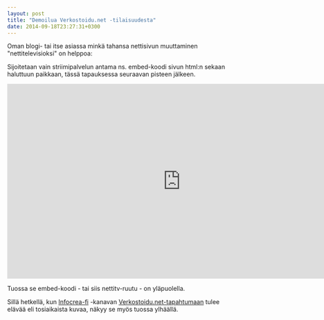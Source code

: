 ```yaml
---
layout: post
title: "Demoilua Verkostoidu.net -tilaisuudesta"
date: 2014-09-18T23:27:31+0300
---
```


Oman blogi- tai itse asiassa minkä tahansa nettisivun muuttaminen "nettitelevisioksi" on helppoa:
<!--more-->

Sijoitetaan vain striimipalvelun antama ns. embed-koodi sivun html:n sekaan haluttuun paikkaan, tässä tapauksessa seuraavan pisteen jälkeen.

<iframe src="http://new.livestream.com/accounts/190565/events/3350989/player?width=800&height=450&autoPlay=true&mute=false" width="800" height="450" frameborder="0" scrolling="no"> </iframe>

Tuossa se embed-koodi - tai siis nettitv-ruutu - on yläpuolella.

Sillä hetkellä, kun [Infocrea-fi](https://new.livestream.com/Infocrea-fi) -kanavan [Verkostoidu.net-tapahtumaan](https://new.livestream.com/Infocrea-fi/verkostoidu-2014-09-19) tulee elävää eli tosiaikaista kuvaa, näkyy se myös tuossa ylhäällä.

